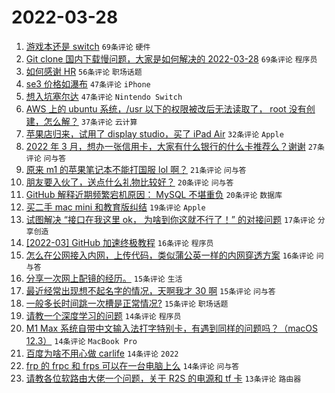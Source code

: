 # 2022-03-28

1. [游戏本还是 switch](https://www.v2ex.com/t/843300) `69条评论` `硬件`
1. [Git clone 国内下载慢问题，大家是如何解决的 2022-03-28](https://www.v2ex.com/t/843313) `69条评论` `程序员`
1. [如何感谢 HR](https://www.v2ex.com/t/843295) `56条评论` `职场话题`
1. [se3 价格如瀑布](https://www.v2ex.com/t/843297) `47条评论` `iPhone`
1. [想入坑塞尔达](https://www.v2ex.com/t/843317) `47条评论` `Nintendo Switch`
1. [AWS 上的 ubuntu 系统，/usr 以下的权限被改后无法读取了， root 没有创建，怎么解？](https://www.v2ex.com/t/843322) `37条评论` `云计算`
1. [苹果店归来，试用了 display studio，买了 iPad Air](https://www.v2ex.com/t/843382) `32条评论` `Apple`
1. [2022 年 3 月，想办一张信用卡，大家有什么银行的什么卡推荐么？谢谢](https://www.v2ex.com/t/843353) `27条评论` `问与答`
1. [原来 m1 的苹果笔记本不能打国服 lol 啊？](https://www.v2ex.com/t/843303) `21条评论` `问与答`
1. [朋友要入伙了，送点什么礼物比较好？](https://www.v2ex.com/t/843404) `20条评论` `问与答`
1. [GitHub 解释近期频繁宕机原因： MySQL 不堪重负](https://www.v2ex.com/t/843376) `20条评论` `数据库`
1. [买二手 mac mini 和教育版纠结](https://www.v2ex.com/t/843345) `19条评论` `Apple`
1. [试图解决 “接口在我这里 ok， 为啥到你这就不行了！” 的对接问题](https://www.v2ex.com/t/843397) `17条评论` `分享创造`
1. [[2022-03] GitHub 加速终极教程](https://www.v2ex.com/t/843383) `16条评论` `程序员`
1. [怎么在公网接入内网，上传代码，类似蒲公英一样的内网穿透方案](https://www.v2ex.com/t/843284) `16条评论` `问与答`
1. [分享一次网上配镜的经历。](https://www.v2ex.com/t/843358) `15条评论` `生活`
1. [最近经常出现想不起名字的情况，天啊我才 30 啊](https://www.v2ex.com/t/843304) `15条评论` `问与答`
1. [一般多长时间跳一次槽是正常情况?](https://www.v2ex.com/t/843296) `15条评论` `职场话题`
1. [请教一个深度学习的问题](https://www.v2ex.com/t/843403) `14条评论` `程序员`
1. [M1 Max 系统自带中文输入法打字特别卡，有遇到同样的问题吗？（macOS 12.3）](https://www.v2ex.com/t/843361) `14条评论` `MacBook Pro`
1. [百度为啥不用心做 carlife](https://www.v2ex.com/t/843316) `14条评论` `2022`
1. [frp 的 frpc 和 frps 可以在一台电脑上么](https://www.v2ex.com/t/843279) `14条评论` `问与答`
1. [请教各位软路由大佬一个问题，关于 R2S 的电源和 tf 卡](https://www.v2ex.com/t/843375) `13条评论` `路由器`
